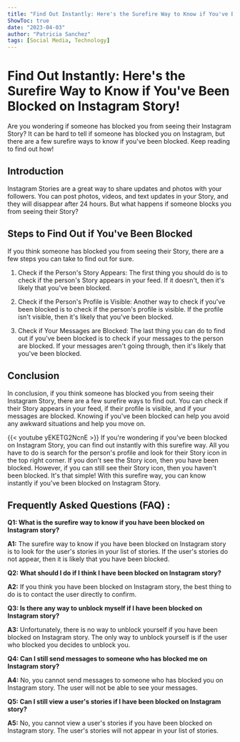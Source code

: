 ```yaml
---
title: "Find Out Instantly: Here's the Surefire Way to Know if You've Been Blocked on Instagram Story!"
ShowToc: true 
date: "2023-04-03"
author: "Patricia Sanchez" 
tags: [Social Media, Technology]
---
```

# Find Out Instantly: Here's the Surefire Way to Know if You've Been Blocked on Instagram Story!

Are you wondering if someone has blocked you from seeing their Instagram Story? It can be hard to tell if someone has blocked you on Instagram, but there are a few surefire ways to know if you've been blocked. Keep reading to find out how!

## Introduction

Instagram Stories are a great way to share updates and photos with your followers. You can post photos, videos, and text updates in your Story, and they will disappear after 24 hours. But what happens if someone blocks you from seeing their Story?

## Steps to Find Out if You've Been Blocked

If you think someone has blocked you from seeing their Story, there are a few steps you can take to find out for sure.

1. Check if the Person's Story Appears: The first thing you should do is to check if the person's Story appears in your feed. If it doesn't, then it's likely that you've been blocked.

2. Check if the Person's Profile is Visible: Another way to check if you've been blocked is to check if the person's profile is visible. If the profile isn't visible, then it's likely that you've been blocked.

3. Check if Your Messages are Blocked: The last thing you can do to find out if you've been blocked is to check if your messages to the person are blocked. If your messages aren't going through, then it's likely that you've been blocked.

## Conclusion

In conclusion, if you think someone has blocked you from seeing their Instagram Story, there are a few surefire ways to find out. You can check if their Story appears in your feed, if their profile is visible, and if your messages are blocked. Knowing if you've been blocked can help you avoid any awkward situations and help you move on.

{{< youtube yEKETG2NcnE >}} 
If you're wondering if you've been blocked on Instagram Story, you can find out instantly with this surefire way. All you have to do is search for the person's profile and look for their Story icon in the top right corner. If you don't see the Story icon, then you have been blocked. However, if you can still see their Story icon, then you haven't been blocked. It's that simple! With this surefire way, you can know instantly if you've been blocked on Instagram Story.

## Frequently Asked Questions (FAQ) :
**Q1: What is the surefire way to know if you have been blocked on Instagram story?**

**A1:** The surefire way to know if you have been blocked on Instagram story is to look for the user's stories in your list of stories. If the user's stories do not appear, then it is likely that you have been blocked.

**Q2: What should I do if I think I have been blocked on Instagram story?**

**A2:** If you think you have been blocked on Instagram story, the best thing to do is to contact the user directly to confirm.

**Q3: Is there any way to unblock myself if I have been blocked on Instagram story?**

**A3:** Unfortunately, there is no way to unblock yourself if you have been blocked on Instagram story. The only way to unblock yourself is if the user who blocked you decides to unblock you.

**Q4: Can I still send messages to someone who has blocked me on Instagram story?**

**A4:** No, you cannot send messages to someone who has blocked you on Instagram story. The user will not be able to see your messages.

**Q5: Can I still view a user's stories if I have been blocked on Instagram story?**

**A5:** No, you cannot view a user's stories if you have been blocked on Instagram story. The user's stories will not appear in your list of stories.


